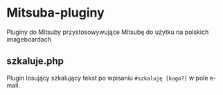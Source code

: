 Mitsuba-pluginy
===============

Pluginy do Mitsuby przystosowywujące Mitsubę do użytku na polskich imageboardach

szkaluje.php
------------
Plugin losujący szkalujący tekst po wpisaniu `#szkaluję [kogo?]` w pole e-mail.